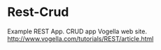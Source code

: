 # Rest-Crud
Example REST App. CRUD app Vogella web site. http://www.vogella.com/tutorials/REST/article.html
